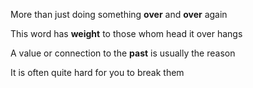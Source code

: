 More than just doing something __over__ and __over__ again

This word has __weight__ to those whom head it over hangs

A value or connection to the __past__ is usually the reason

It is often quite hard for you to break them
